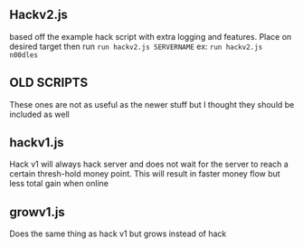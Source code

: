 ## Hackv2.js 
based off the example hack script with extra logging and features. Place on desired target then run `run hackv2.js SERVERNAME` ex: `run hackv2.js n00dles` <br />

## OLD SCRIPTS 
These ones are not as useful as the newer stuff but I thought they should be included as well <br />
## hackv1.js 
Hack v1 will always hack server and does not wait for the server to reach a certain thresh-hold money point. This will result in faster money flow but less total gain when online <br />
## growv1.js
Does the same thing as hack v1 but grows instead of hack <br />
